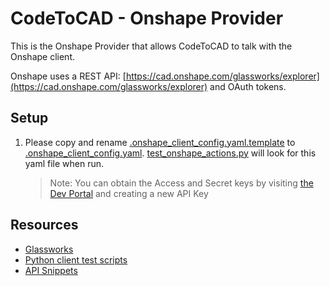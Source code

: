 # CodeToCAD - Onshape Provider

This is the Onshape Provider that allows CodeToCAD to talk with the Onshape client.

Onshape uses a REST API: [https://cad.onshape.com/glassworks/explorer](https://cad.onshape.com/glassworks/explorer) and OAuth tokens.

## Setup

1. Please copy and rename [.onshape_client_config.yaml.template](./.onshape_client_config.yaml.template) to [.onshape_client_config.yaml](./.onshape_client_config.yaml). [test_onshape_actions.py](../../tests/test_onshape_actions.py) will look for this yaml file when run.

    > Note: You can obtain the Access and Secret keys by visiting [the Dev Portal](https://dev-portal.onshape.com/keys) and creating a new API Key

## Resources

- [Glassworks](https://cad.onshape.com/glassworks/explorer?_gl=1*qvs0kd*_gcl_au*MTg4NTIyNDI0OS4xNjg1ODExMDM3#/PartStudio)
- [Python client test scripts](https://github.com/onshape-public/onshape-clients/tree/master/python/test)
- [API Snippets](https://github.com/PTC-Education/PTC-API-Playground)